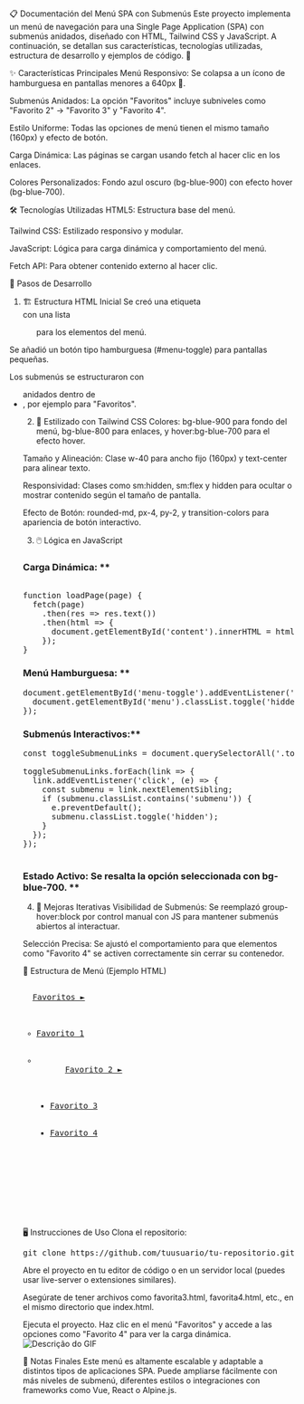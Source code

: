 
📋 Documentación del Menú SPA con Submenús
Este proyecto implementa un menú de navegación para una Single Page Application (SPA) con submenús anidados, diseñado con HTML, Tailwind CSS y JavaScript. A continuación, se detallan sus características, tecnologías utilizadas, estructura de desarrollo y ejemplos de código. 🚀

✨ Características Principales
Menú Responsivo: Se colapsa a un ícono de hamburguesa en pantallas menores a 640px 📱.

Submenús Anidados: La opción "Favoritos" incluye subniveles como "Favorito 2" → "Favorito 3" y "Favorito 4".

Estilo Uniforme: Todas las opciones de menú tienen el mismo tamaño (160px) y efecto de botón.

Carga Dinámica: Las páginas se cargan usando fetch al hacer clic en los enlaces.

Colores Personalizados: Fondo azul oscuro (bg-blue-900) con efecto hover (bg-blue-700).

🛠️ Tecnologías Utilizadas
HTML5: Estructura base del menú.

Tailwind CSS: Estilizado responsivo y modular.

JavaScript: Lógica para carga dinámica y comportamiento del menú.

Fetch API: Para obtener contenido externo al hacer clic.

🔧 Pasos de Desarrollo
1. 🏗️ Estructura HTML Inicial
Se creó una etiqueta <nav> con una lista <ul> para los elementos del menú.

Se añadió un botón tipo hamburguesa (#menu-toggle) para pantallas pequeñas.

Los submenús se estructuraron con <ul> anidados dentro de <li>, por ejemplo para "Favoritos".

2. 🎨 Estilizado con Tailwind CSS
Colores: bg-blue-900 para fondo del menú, bg-blue-800 para enlaces, y hover:bg-blue-700 para el efecto hover.

Tamaño y Alineación: Clase w-40 para ancho fijo (160px) y text-center para alinear texto.

Responsividad: Clases como sm:hidden, sm:flex y hidden para ocultar o mostrar contenido según el tamaño de pantalla.

Efecto de Botón: rounded-md, px-4, py-2, y transition-colors para apariencia de botón interactivo.

3. 🖱️ Lógica en JavaScript
### Carga Dinámica: **

<pre>

function loadPage(page) {
  fetch(page)
    .then(res => res.text())
    .then(html => {
      document.getElementById('content').innerHTML = html;
    });
}
</pre>  

### Menú Hamburguesa: **


<pre>
document.getElementById('menu-toggle').addEventListener('click', () => {
  document.getElementById('menu').classList.toggle('hidden');
});
</pre>  
### Submenús Interactivos:**

<pre>
const toggleSubmenuLinks = document.querySelectorAll('.toggle-submenu');

toggleSubmenuLinks.forEach(link => {
  link.addEventListener('click', (e) => {
    const submenu = link.nextElementSibling;
    if (submenu.classList.contains('submenu')) {
      e.preventDefault();
      submenu.classList.toggle('hidden');
    }
  });
});

</pre>

### Estado Activo: Se resalta la opción seleccionada con bg-blue-700. **

4. 🔄 Mejoras Iterativas
Visibilidad de Submenús: Se reemplazó group-hover:block por control manual con JS para mantener submenús abiertos al interactuar.

Selección Precisa: Se ajustó el comportamiento para que elementos como "Favorito 4" se activen correctamente sin cerrar su contenedor.

📝 Estructura de Menú (Ejemplo HTML)
<pre>
<li class="relative">
  <a href="#" class="toggle-submenu">Favoritos ►</a>
  <ul class="submenu hidden">
    <li><a href="#" data-page="novedades.html">Favorito 1</a></li>
    <li class="relative">
      <a href="#" class="toggle-submenu">Favorito 2 ►</a>
      <ul class="submenu hidden">
        <li><a href="#" data-page="favorita3.html">Favorito 3</a></li>
        <li><a href="#" data-page="favorita4.html">Favorito 4</a></li>
      </ul>
    </li>
  </ul>
</li>
  </pre>
🖥️ Instrucciones de Uso
Clona el repositorio:

<pre>
git clone https://github.com/tuusuario/tu-repositorio.git
</pre>
Abre el proyecto en tu editor de código o en un servidor local (puedes usar live-server o extensiones similares).

Asegúrate de tener archivos como favorita3.html, favorita4.html, etc., en el mismo directorio que index.html.

Ejecuta el proyecto. Haz clic en el menú "Favoritos" y accede a las opciones como "Favorito 4" para ver la carga dinámica.
![Descrição do GIF](https://media1.giphy.com/media/v1.Y2lkPTc5MGI3NjExM2NrajMzNTZoeTgzejBlZzZpcnY4Zm5oYXFoYnVpOGRmNmUxemk2MyZlcD12MV9pbnRlcm5hbF9naWZfYnlfaWQmY3Q9Zw/gHZpI77ycv3h9oLFvc/giphy.gif)


📌 Notas Finales
Este menú es altamente escalable y adaptable a distintos tipos de aplicaciones SPA. Puede ampliarse fácilmente con más niveles de submenú, diferentes estilos o integraciones con frameworks como Vue, React o Alpine.js.
